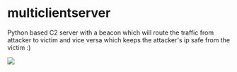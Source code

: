 # multiclientserver

Python based C2 server with a beacon which will route the traffic from attacker to victim and vice versa which keeps the attacker's ip safe from the victim :)

[![](http://img.youtube.com/vi/pcSFBIBRCpY/0.jpg)](http://www.youtube.com/watch?v=pcSFBIBRCpY "Workspace 1_014.png")

